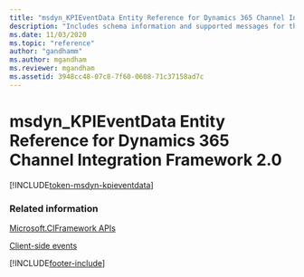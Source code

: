 ```yaml
---
title: "msdyn_KPIEventData Entity Reference for Dynamics 365 Channel Integration Framework 2.0 | MicrosoftDocs"
description: "Includes schema information and supported messages for the msdyn_KPIEventData entity in Dynamics 365 Channel Integration Framework version 2.0."
ms.date: 11/03/2020
ms.topic: "reference"
author: "gandhamm"
ms.author: mgandham
ms.reviewer: mgandham
ms.assetid: 3948cc48-07c8-7f60-0608-71c37158ad7c
---
```


# msdyn_KPIEventData Entity Reference for Dynamics 365 Channel Integration Framework 2.0

[!INCLUDE[token-msdyn-kpieventdata](../../../../shared/token-msdyn-kpieventdata.md)]

### Related information

[Microsoft.CIFramework APIs](../microsoft-ciframework-v2.md)

[Client-side events](../../../../v1/develop/reference/client-side-events.md)


[!INCLUDE[footer-include](../../../../../includes/footer-banner.md)]

